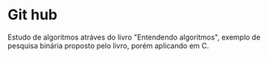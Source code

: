 # Git hub
Estudo de algoritmos atráves do livro "Entendendo algoritmos", exemplo de pesquisa binária proposto pelo livro, porém aplicando em C.
